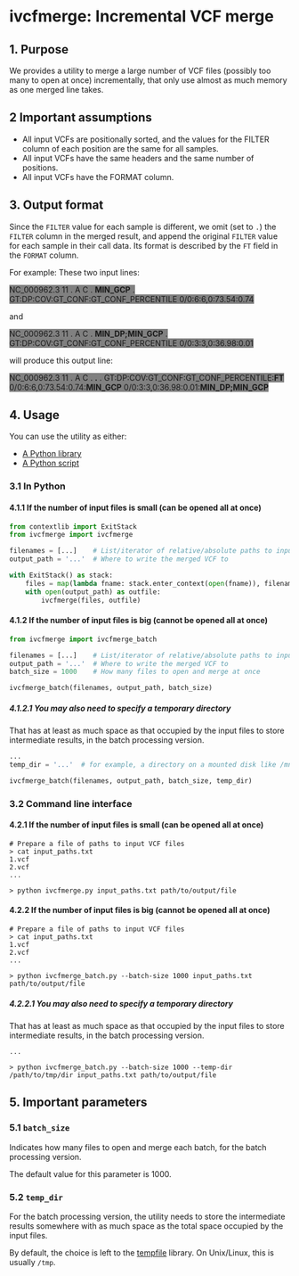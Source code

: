 # ivcfmerge: Incremental VCF merge

## 1. Purpose

We provides a utility to merge a large number of VCF files (possibly too many to open at once) incrementally, that only use almost as much memory as one merged line takes.

## 2 Important assumptions

* All input VCFs are positionally sorted, and the values for the FILTER column of each position are the same for all samples.
* All input VCFs have the same headers and the same number of positions.
* All input VCFs have the FORMAT column.

## 3. Output format

Since the `FILTER` value for each sample is different, we omit (set to `.`) the `FILTER` column in the merged result, and append the original `FILTER` value for each sample in their call data. Its format is described by the `FT` field in the `FORMAT` column.

For example: These two input lines:

<span style="background:gray">NC_000962.3 11 . A C . **MIN_GCP** . GT:DP:COV:GT_CONF:GT_CONF_PERCENTILE 0/0:6:6,0:73.54:0.74</span>

and

<span style="background:gray">NC_000962.3 11 . A C . **MIN_DP;MIN_GCP** . GT:DP:COV:GT_CONF:GT_CONF_PERCENTILE 0/0:3:3,0:36.98:0.01</span>

will produce this output line:

<span style="background:gray">NC_000962.3 11 . A C . **.** . GT:DP:COV:GT_CONF:GT_CONF_PERCENTILE:**FT** 0/0:6:6,0:73.54:0.74:**MIN_GCP** 0/0:3:3,0:36.98:0.01:**MIN_DP;MIN_GCP**</span>


## 4. Usage

You can use the utility as either:

* [A Python library](#python-usage)
* [A Python script](#cli-usage)

### <a name="python-usage">3.1 In Python</a>

#### 4.1.1 If the number of input files is small (can be opened all at once)

```python
from contextlib import ExitStack
from ivcfmerge import ivcfmerge

filenames = [...]    # List/iterator of relative/absolute paths to input files
output_path = '...'  # Where to write the merged VCF to

with ExitStack() as stack:
    files = map(lambda fname: stack.enter_context(open(fname)), filenames)
    with open(output_path) as outfile:
        ivcfmerge(files, outfile)
```

#### 4.1.2 If the number of input files is big (cannot be opened all at once)

```python
from ivcfmerge import ivcfmerge_batch

filenames = [...]    # List/iterator of relative/absolute paths to input files
output_path = '...'  # Where to write the merged VCF to
batch_size = 1000    # How many files to open and merge at once

ivcfmerge_batch(filenames, output_path, batch_size)
```

##### 4.1.2.1 You may also need to specify a temporary directory

That has at least as much space as that occupied by the input files to store intermediate results, in the batch processing version.

```python
...
temp_dir = '...'  # for example, a directory on a mounted disk like /mnt/big_disk/tmp or /media/big_disk/tmp

ivcfmerge_batch(filenames, output_path, batch_size, temp_dir)
```

### <a name="cli-usage">3.2 Command line interface</a>

#### 4.2.1 If the number of input files is small (can be opened all at once)

```shell script
# Prepare a file of paths to input VCF files
> cat input_paths.txt
1.vcf
2.vcf
...

> python ivcfmerge.py input_paths.txt path/to/output/file
```

#### 4.2.2 If the number of input files is big (cannot be opened all at once) 

```shell script
# Prepare a file of paths to input VCF files
> cat input_paths.txt
1.vcf
2.vcf
...

> python ivcfmerge_batch.py --batch-size 1000 input_paths.txt path/to/output/file
```

##### 4.2.2.1 You may also need to specify a temporary directory

That has at least as much space as that occupied by the input files to store intermediate results, in the batch processing version.

```shell script
...

> python ivcfmerge_batch.py --batch-size 1000 --temp-dir /path/to/tmp/dir input_paths.txt path/to/output/file
```

## 5. Important parameters
 
### 5.1 `batch_size`

Indicates how many files to open and merge each batch, for the batch processing version.

The default value for this parameter is 1000.

### 5.2 `temp_dir`

For the batch processing version, the utility needs to store the intermediate results somewhere with as much space as the total space occupied by the input files.

By default, the choice is left to the [tempfile](https://docs.python.org/3/library/tempfile.html#tempfile.TemporaryFile) library. On Unix/Linux, this is usually `/tmp`.
